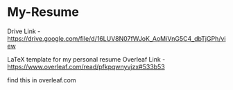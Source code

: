 # My-Resume
Drive Link - https://drive.google.com/file/d/16LUV8N07fWJoK_AoMiVnG5C4_dbTjGPh/view

LaTeX template for my personal resume
Overleaf Link - https://www.overleaf.com/read/pfkpqwnyvjzx#533b53

find this in overleaf.com


